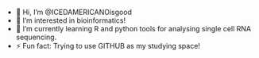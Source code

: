 - 👋 Hi, I’m @ICEDAMERICANOisgood
- 👀 I’m interested in bioinformatics!
- 🌱 I’m currently learning R and python tools for analysing single cell RNA sequencing.
- ⚡ Fun fact: Trying to use GITHUB as my studying space!
